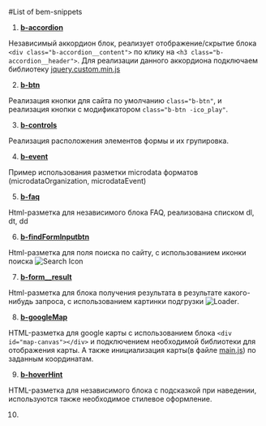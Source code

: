 #List of bem-snippets

1. [**b-accordion**](https://github.com/ideus-interactive/bem-snippets/tree/master/b-accordion)
  
  Независимый аккордион блок, реализует отображение/скрытие блока `<div class="b-accordion__content">` по клику на `<h3 class="b-accordion__header">`. Для реализации данного аккордиона подключаем библиотеку [jquery.custom.min.js](https://github.com/ideus-interactive/bem-snippets/tree/master/b-accordion/js/plugins)
  
2. [**b-btn**](https://github.com/ideus-interactive/bem-snippets/tree/master/b-btn)
  
  Реализация кнопки для сайта по умолчанию `class="b-btn"`, и реализация кнопки с модификатором `class="b-btn -ico_play"`. 
  
3. [**b-controls**](https://github.com/ideus-interactive/bem-snippets/tree/master/b-controls)
    
  Реализация расположения элементов формы и их групировка.
  
4. [**b-event**](https://github.com/ideus-interactive/bem-snippets/tree/master/b-event)

  Пример использования разметки microdata форматов (microdataOrganization, microdataEvent)
  
5. [**b-faq**](https://github.com/ideus-interactive/bem-snippets/tree/master/b-faq)

  Html-разметка для независимого блока FAQ, реализована списком dl, dt, dd
  
6. [**b-findFormInputbtn**](https://github.com/ideus-interactive/bem-snippets/tree/master/b-findFormInputbtn)
  
  Html-разметка для поля поиска по сайту, с использованием иконки поиска ![Search Icon](https://github.com/ideus-interactive/bem-snippets/blob/master/b-findFormInputbtn/img/b-findFormInputbtn-bg.png?raw=true)
  
7. [**b-form__result**](https://github.com/ideus-interactive/bem-snippets/tree/master/b-form__result)

  Html-разметка для блока получения результата в результате какого-нибудь запроса, с использованием картинки подгрузки ![Loader](https://github.com/ideus-interactive/bem-snippets/blob/master/b-form__result/img/b-form__resultLoader-bg.png?raw=true).
  
8. [**b-googleMap**](https://github.com/ideus-interactive/bem-snippets/tree/master/b-googleMap)

  HTML-разметка для google карты с использованием блока `<div id="map-canvas"></div>` и подключением необходимой библиотеки для отображения карты. 
  А также инициализация карты(в файле [main.js](https://github.com/ideus-interactive/bem-snippets/blob/master/b-googleMap/js/main.js)) по заданным координатам.
  
9. [**b-hoverHint**](https://github.com/ideus-interactive/bem-snippets/tree/master/b-hoverHint)
  
  HTML-разметка для независимого блока с подсказкой при наведении, используются также необходимое стилевое оформление.
  
10.
